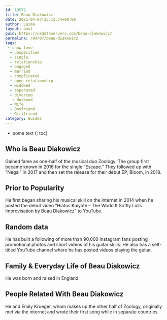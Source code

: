 ```yaml
---
id: 19572
title: Beau Diakowicz
date: 2021-04-07T23:13:34+00:00
author: Laima
layout: post
guid: https://ukdataservers.com/beau-diakowicz/
permalink: /04/07/beau-diakowicz
tags:
 - show love
  - unspecified
  - single
  - relationship
  - engaged
  - married
  - complicated
  - open relationship
  - widowed
  - separated
  - divorced
   - Husband
  - Wife
  - Boyfriend
  - Girlfriend
category: Guides
---
```


* some text
{: toc}


## Who is Beau Diakowicz
                  
                  
                  
Gained fame as one-half of the musical duo Zoology. The group first became known in 2016 for the single &#8220;Escape.&#8221; They followed up with &#8220;Negai&#8221; in 2017 and then set the release for their debut EP, Bloom, in 2018. 
                  
              
            
              
            
                
                
                
## Prior to Popularity
                  
                  
                  
He first began sharing his musical skill on the internet in 2014 when he posted the debut video &#8220;Hiatus Kaiyote &#8211; The World It Softly Lulls Improvisation by Beau Diakowicz&#8221; to YouTube. 
                  
              
            
              
            
                
                
                
## Random data
                  
                  
                  
He has built a following of more than 90,000 Instagram fans posting promotional photos and short videos of his guitar skills. He also has a self-titled YouTube channel where he has posted videos playing the guitar. 
                  
              
            
              
            
                
                
                
## Family & Everyday Life of Beau Diakowicz
                  
                  
                  
He was born and raised in England. 
                  
              
            
              
            
                
                
                
## People Related With Beau Diakowicz
                  
                  
                  
He and Emily Krueger, whom makes up the other half of Zoology, originally met via the internet and wrote their first song while in separate countries. 
                  
              
            
              
            
                
              
            
              
              
            
            
              
            
          
          
          